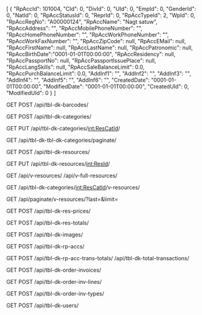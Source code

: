 
[
	{
		"RpAccId": 101004,
		"CId": 0,
		"DivId": 0,
		"UId": 0,
		"EmpId": 0,
		"GenderId": 0,
		"NatId": 0,
		"RpAccStatusId": 0,
		"ReprId": 0,
		"RpAccTypeId": 2,
		"WpId": 0,
		"RpAccRegNo": "A00000124",
		"RpAccName": "Nagt satuw",
		"RpAccAddress": "",
		"RpAccMobilePhoneNumber": "",
		"RpAccHomePhoneNumber": "",
		"RpAccWorkPhoneNumber": "",
		"RpAccWorkFaxNumber": "",
		"RpAccZipCode": null,
		"RpAccEMail": null,
		"RpAccFirstName": null,
		"RpAccLastName": null,
		"RpAccPatronomic": null,
		"RpAccBirthDate":"0001-01-01T00:00:00",
		"RpAccResidency": null,
		"RpAccPassportNo": null,
		"RpAccPassportIssuePlace": null,
		"RpAccLangSkills": null,
		"RpAccSaleBalanceLimit": 0.0,
		"RpAccPurchBalanceLimit": 0.0,
		"AddInf1": "",
		"AddInf2": "",
		"AddInf3": "",
		"AddInf4": "",
		"AddInf5": "",
		"AddInf6": "",
		"CreatedDate": "0001-01-01T00:00:00",
		"ModifiedDate": "0001-01-01T00:00:00",
		"CreatedUId": 0,
		"ModifiedUId": 0
	}
]


GET POST
/api/tbl-dk-barcodes/

GET POST
/api/tbl-dk-categories/

GET PUT
/api/tbl-dk-categories/<int:ResCatId>/

GET
/api/tbl-dk-tbl-dk-categories/paginate/

GET POST
/api/tbl-dk-resources/

GET PUT
/api/tbl-dk-resources/<int:ResId>/

GET
/api/v-resources/
/api/v-full-resources/

GET
/api/tbl-dk-categories/<int:ResCatId>/v-resources/

GET
/api/paginate/v-resources/?last=<lastId>&limit=<quantity>

GET POST
/api/tbl-dk-res-prices/

GET POST
/api/tbl-dk-res-totals/

GET POST
/api/tbl-dk-images/

GET POST
/api/tbl-dk-rp-accs/

GET POST
/api/tbl-dk-rp-acc-trans-totals/
/api/tbl-dk-total-transactions/

GET POST
/api/tbl-dk-order-invoices/

GET POST
/api/tbl-dk-order-inv-lines/

GET POST
/api/tbl-dk-order-inv-types/

GET POST
/api/tbl-dk-users/


